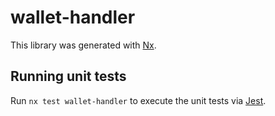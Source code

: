 # wallet-handler

This library was generated with [Nx](https://nx.dev).

## Running unit tests

Run `nx test wallet-handler` to execute the unit tests via [Jest](https://jestjs.io).
